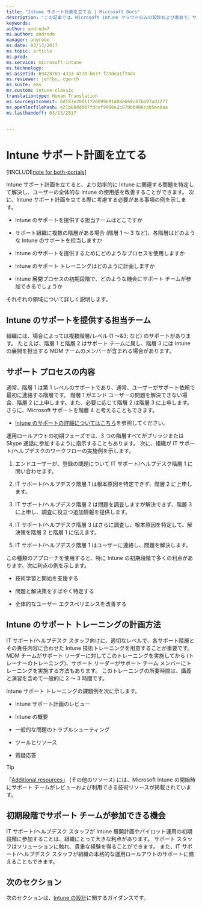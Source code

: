 ```yaml
---
title: "Intune サポート計画を立てる | Microsoft Docs"
description: "この記事では、Microsoft Intune クラウドのみの設計および実装で、サポート計画を立てる方法について説明します。"
keywords: 
author: andredm7
ms.author: andredm
manager: angrobe
ms.date: 03/13/2017
ms.topic: article
ms.prod: 
ms.service: microsoft-intune
ms.technology: 
ms.assetid: b9428769-4333-4778-b677-f23dea1f74da
ms.reviewer: jeffbu, cgerth
ms.suite: ems
ms.custom: intune-classic
translationtype: Human Translation
ms.sourcegitcommit: 6df87e20011f20b99b91d88e669c67bb97ad2277
ms.openlocfilehash: e21b088dbb7fdcef9996e2b970bb406cab5ee0aa
ms.lasthandoff: 03/13/2017


---
```


# <a name="develop-an-intune-support-plan"></a>Intune サポート計画を立てる

[!INCLUDE[note for both-portals](../includes/note-for-both-portals.md)]

Intune サポート計画を立てると、より効率的に Intune に関連する問題を特定して解決し、ユーザーの全体的な Intune の使用感を改善することができます。 次に、Intune サポート計画を立てる際に考慮する必要がある事項の例を示します。

-   Intune のサポートを提供する担当チームはどこですか

-   サポート組織に複数の階層がある場合 (階層 1 ～ 3 など)、各階層はどのような Intune のサポートを担当しますか

-   Intune のサポートを提供するためにどのようなプロセスを使用しますか

-   Intune のサポート トレーニングはどのように計画しますか

-   Intune 展開プロセスの初期段階で、どのような機会にサポート チームが参加できるでしょうか

それぞれの領域について詳しく説明します。

## <a name="which-teams-are-responsible-for-providing-support"></a>Intune のサポートを提供する担当チーム

組織には、場合によっては複数階層/レベル (1 ～&3; など) のサポートがあります。 たとえば、階層 1 と階層 2 はサポート チームに属し、階層 3 には Intune の展開を担当する MDM チームのメンバーが含まれる場合があります。

## <a name="what-is-the-support-process"></a>サポート プロセスの内容

通常、階層 1 は第 1 レベルのサポートであり、通常、ユーザーがサポート依頼で最初に連絡する階層です。 階層 1 がエンド ユーザーの問題を解決できない場合、階層 2 に上申します。また、必要に応じて階層 2 は階層 3 に上申します。 さらに、Microsoft サポートを階層 4 と考えることもできます。

-   [Intune のサポートの詳細についてはこちら](https://docs.microsoft.com/intune/troubleshoot/how-to-get-support-for-microsoft-intune)を参照してください。

運用ロールアウトの初期フェーズでは、3 つの階層すべてがブリッジまたは Skype 通話に参加するように指示することもあります。 次に、組織が IT サポート/ヘルプデスクのワークフローの実施例を示します。

1.  エンドユーザーが、登録の問題について IT サポート/ヘルプデスク階層 1 に問い合わせます。

2.  IT サポート/ヘルプデスク階層 1 は根本原因を特定できず、階層 2 に上申します。

3.  IT サポート/ヘルプデスク階層 2 は問題を調査しますが解決できず、階層 3 に上申し、調査に役立つ追加情報を提供します。

4.  IT サポート/ヘルプデスク階層 3 はさらに調査し、根本原因を特定して、解決策を階層 2 と階層 1 に伝えます。

5.  IT サポート/ヘルプデスク階層 1 はユーザーに連絡し、問題を解決します。

この種類のアプローチを使用すると、特に Intune の初期段階で多くの利点があります。次に利点の例を示します。

-   技術学習と開始を支援する

-   問題と解決策をすばやく特定する

-   全体的なユーザー エクスペリエンスを改善する

## <a name="how-you-plan-to-provide-intune-support-training"></a>Intune のサポート トレーニングの計画方法

IT サポート/ヘルプデスク スタッフ向けに、適切なレベルで、各サポート階層とその責任内容に合わせた Intune 技術トレーニングを用意することが重要です。 MDM チームがサポート リーダーに対してこのトレーニングを実施してから (トレーナーのトレーニング)、サポート リーダーがサポート チーム メンバーにトレーニングを実施する方法もあります。 このトレーニングの所要時間は、講義と演習を含めて一般的に 2 ～ 3 時間です。

Intune サポート トレーニングの課題例を次に示します。

-   Intune サポート計画のレビュー

-   Intune の概要

-   一般的な問題のトラブルシューティング

-   ツールとリソース

-   質疑応答

>[!TIP]
> 「[Additional resources](additional-resources.md)」 (その他のリソース) には、Microsoft Intune の開始時にサポート チームがレビューおよび利用できる技術リソースが掲載されています。

## <a name="what-opportunities-are-there-to-involve-the-support-team-earlier"></a>初期段階でサポート チームが参加できる機会

IT サポート/ヘルプデスク スタッフが Intune 展開計画やパイロット運用の初期段階に参加することは、組織にとって大きな利点があります。 サポート スタッフはソリューションに触れ、貴重な経験を得ることができます。 また、IT サポート/ヘルプデスク スタッフが組織の本格的な運用ロールアウトのサポートに備えることもできます。

## <a name="next-section"></a>次のセクション

次のセクションは、[Intune の設計](section-7-create-an-intune-design.md)に関するガイダンスです。


